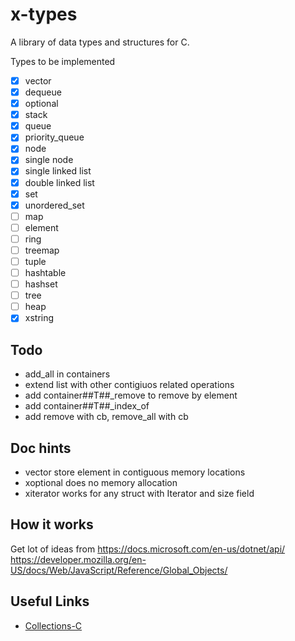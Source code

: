 
# x-types

A library of data types and structures for C.

Types to be implemented

- [x] vector
- [x] dequeue
- [x] optional
- [x] stack
- [x] queue
- [x] priority_queue
- [x] node
- [x] single node
- [x] single linked list
- [x] double linked list
- [x] set
- [x] unordered_set
- [ ] map
- [ ] element
- [ ] ring
- [ ] treemap
- [ ] tuple
- [ ] hashtable
- [ ] hashset
- [ ] tree
- [ ] heap
- [x] xstring

## Todo

- add_all in containers
- extend list with other contigiuos related operations
- add container##T##_remove to remove by element
- add container##T##_index_of
- add remove with cb, remove_all with cb

## Doc hints

- vector store element in contiguous memory locations
- xoptional does no memory allocation
- xiterator works for any struct with Iterator and size field

## How it works 

Get lot of ideas from https://docs.microsoft.com/en-us/dotnet/api/ 
https://developer.mozilla.org/en-US/docs/Web/JavaScript/Reference/Global_Objects/

## Useful Links

 - [Collections-C](https://github.com/srdja/Collections-C)